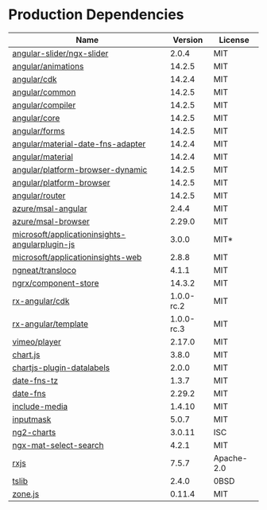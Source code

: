 # Production Dependencies

  | Name | Version | License |
  | ---- | ------- | ------- |
  | [angular-slider/ngx-slider](https://github.com/angular-slider/ngx-slider) | 2.0.4 | MIT |
| [angular/animations](https://github.com/angular/angular) | 14.2.5 | MIT |
| [angular/cdk](https://github.com/angular/components) | 14.2.4 | MIT |
| [angular/common](https://github.com/angular/angular) | 14.2.5 | MIT |
| [angular/compiler](https://github.com/angular/angular) | 14.2.5 | MIT |
| [angular/core](https://github.com/angular/angular) | 14.2.5 | MIT |
| [angular/forms](https://github.com/angular/angular) | 14.2.5 | MIT |
| [angular/material-date-fns-adapter](https://github.com/angular/components) | 14.2.4 | MIT |
| [angular/material](https://github.com/angular/components) | 14.2.4 | MIT |
| [angular/platform-browser-dynamic](https://github.com/angular/angular) | 14.2.5 | MIT |
| [angular/platform-browser](https://github.com/angular/angular) | 14.2.5 | MIT |
| [angular/router](https://github.com/angular/angular) | 14.2.5 | MIT |
| [azure/msal-angular](https://github.com/AzureAD/microsoft-authentication-library-for-js) | 2.4.4 | MIT |
| [azure/msal-browser](https://github.com/AzureAD/microsoft-authentication-library-for-js) | 2.29.0 | MIT |
| [microsoft/applicationinsights-angularplugin-js](undefined) | 3.0.0 | MIT* |
| [microsoft/applicationinsights-web](https://github.com/microsoft/ApplicationInsights-JS) | 2.8.8 | MIT |
| [ngneat/transloco](https://github.com/ngneat/transloco) | 4.1.1 | MIT |
| [ngrx/component-store](https://github.com/ngrx/platform) | 14.3.2 | MIT |
| [rx-angular/cdk](https://github.com/rx-angular/rx-angular) | 1.0.0-rc.2 | MIT |
| [rx-angular/template](https://github.com/rx-angular/rx-angular) | 1.0.0-rc.3 | MIT |
| [vimeo/player](https://github.com/vimeo/player.js) | 2.17.0 | MIT |
| [chart.js](https://github.com/chartjs/Chart.js) | 3.8.0 | MIT |
| [chartjs-plugin-datalabels](https://github.com/chartjs/chartjs-plugin-datalabels) | 2.0.0 | MIT |
| [date-fns-tz](https://github.com/marnusw/date-fns-tz) | 1.3.7 | MIT |
| [date-fns](https://github.com/date-fns/date-fns) | 2.29.2 | MIT |
| [include-media](https://github.com/eduardoboucas/include-media) | 1.4.10 | MIT |
| [inputmask](https://github.com/RobinHerbots/Inputmask) | 5.0.7 | MIT |
| [ng2-charts](https://github.com/valor-software/ng2-charts) | 3.0.11 | ISC |
| [ngx-mat-select-search](https://github.com/bithost-gmbh/ngx-mat-select-search) | 4.2.1 | MIT |
| [rxjs](https://github.com/reactivex/rxjs) | 7.5.7 | Apache-2.0 |
| [tslib](https://github.com/Microsoft/tslib) | 2.4.0 | 0BSD |
| [zone.js](https://github.com/angular/angular) | 0.11.4 | MIT |